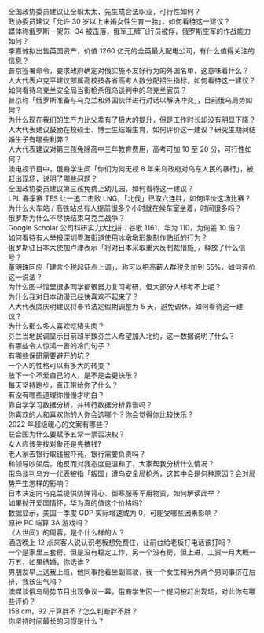 全国政协委员建议让全职太太、先生成合法职业，可行性如何？  
政协委员建议「允许 30 岁以上未婚女性生育一胎」，如何看待这一建议？  
媒体称俄罗斯一架苏 -34 被击落，俄军王牌飞行员被俘，俄罗斯空军的作战能力如何？  
李嘉诚拟出售英国资产，价值 1260 亿元的全英最大配电公司，有什么值得关注的信息？  
普京签署命令，要求政府确定对俄实施不友好行为的外国名单，这意味着什么？  
人大代表卢克平建议部属高校按各省高考人数分配招生指标，如何看待这一建议？  
如何看待乌克兰安全局当街枪杀俄乌谈判中的乌克兰官员？  
普京称「俄罗斯准备与乌克兰和外国伙伴进行对话以解决冲突」，目前俄乌局势如何？  
为什么现在我们的生产力比父辈有了极大的提升，但是工作时长却没有明显下降？  
人大代表建议鼓励在校硕士、博士生结婚生育，如何评价这一建议？研究生期间结婚生子有哪些利弊？  
人大代表建议对第三孩免除高中三年教育费用，高考可加 10 至 20 分，可行性如何？  
澳电视节目中，俄裔学生问「你们为何无视 8 年来乌政府对乌东人民的暴行」，被赶出现场，说明了哪些问题？  
全国政协委员建议第三孩免费上幼儿园，如何看待这一建议？  
LPL 春季赛 TES 让一追二击败 LNG，「北伐」已取六连胜，如何评价这场比赛？  
为什么火车站 / 高铁站总有人提前很多个小时就在候车室坐着，时间很多吗？  
俄罗斯为什么不尽快结束乌克兰战争？  
Google Scholar 公司科研实力大比拼：谷歌 1161，华为 110，为何差 10 倍？  
如何看待有人举报深圳粤海街道使用冰墩墩形象制作贴纸的行为？  
俄罗斯驻日本大使加卢津表示「将对日本采取重大反制裁措施」，释放了什么信号？  
董明珠回应「建言个税起征点上调」，称可以把高薪人群税负加到 55%，如何评价这一说法？  
为什么图书馆里很多同学都很努力复习考研，但大部分人却考不上呢？  
为什么我对日本动漫已经快喜欢不起来了？  
人大代表庹庆明建议将春节法定假期调整为 5 天，避免调休，如何看待这一建议？  
为什么那么多人喜欢吃猪头肉？  
芬兰当地民调显示目前超半数芬兰人希望加入北约，这一数据说明了什么？  
有哪些令人惊鸿一瞥的冷门句子？  
有哪些保研需要避开的坑？  
一个人的性格可以有多大的转变？  
放下一个不爱自己的人，是不是会更快乐？  
每天坚持跑步，真正带给你了什么？  
有没有哪些道理你慢慢才明白？  
靠自学学习数据分析，并转行数据分析靠谱吗？  
你喜欢的人和喜欢你的人你会选哪个？你会觉得你比较快乐？  
2022 年超级暖心的文案有哪些？  
联合国为什么要赋予五常一票否决权？  
女人应该先找对象还是先搞钱?  
老人家去银行取钱被吓死，银行需要负责吗？  
和领导吵架后，他反而对我态度更温和了，大家帮我分析什么情况？  
俄乌谈判乌方一代表被指「叛国」遭乌安全局枪杀，这其中会是何种原因？会对局势产生怎样的影响？  
日本决定向乌克兰提供防弹背心、御寒服等军用物资，如何解读此举？  
如果抛开爱国情怀，华为真的值这个价格吗?  
数据显示，美国一季度 GDP 实际增速或为 0，可能受哪些因素影响？  
原神 PC 端算 3A 游戏吗？  
《人世间》的周蓉，是个什么样的人？  
酒店晚上 12 点来客人说认识老板想免费住，让前台给老板打电话该打吗？  
一个是家里三套房，但是没有稳定工作，另一个没有房，但上进，工资一月大概一万五，如果结婚，你选谁？  
男朋友早上送我上班，他同事抢着坐副驾驶，我一个女生和另外两个男同事挤在后排，我该生气吗？  
澳媒谈俄乌局势节目出现争议一幕，俄裔学生因一个提问被赶出现场，对此你有哪些评价？  
158 cm，92 斤算胖不？怎么判断胖不胖？  
你坚持时间最长的习惯是什么？  
